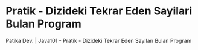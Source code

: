 # Pratik - Dizideki Tekrar Eden Sayilari Bulan Program
Patika Dev. | Java101 - Pratik - Dizideki Tekrar Eden Sayıları Bulan Program
